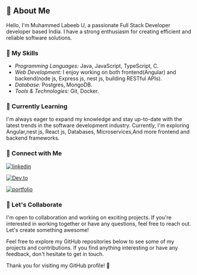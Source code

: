 ## 👋 About Me

Hello, I'm Muhammed Labeeb U, a passionate Full Stack Developer developer based India. I have a strong enthusiasm for creating efficient and reliable software solutions.

### 🚀 My Skills

- *Programming Languages:* Java, JavaScript, TypeScript, C.
- *Web Development:* I enjoy working on both frontend(Angular) and backend(node js, Express js, nest js, building RESTful APIs).
- *Database:* Postgres, MongoDB.
- *Tools & Technologies:* Git, Docker.

### 🌱 Currently Learning

I'm always eager to expand my knowledge and stay up-to-date with the latest trends in the software development industry. Currently, I'm exploring Angular,nest js, React js, Databases, Microservices,And more frontend and backend frameworks.

### 🔗 Connect with Me

[![linkedin](https://img.shields.io/badge/linkedin-0A66C2?style=for-the-badge&logo=linkedin&logoColor=white)](www.linkedin.com/in/muhammed-labeeb-u-64a7a323b)

[![Dev.to]([https://img.shields.io/badge/dev.io-kdc?style=for-the-badge&logo=dev.io&logoColor=white)](https://dev.to/muhammedarifp/](https://dev.to/ladoxer))

[![portfolio]([https://img.shields.io/badge/my_portfolio-000?style=for-the-badge&logo=ko-fi&logoColor=white)](https://www.instagram.com/arifu_00](https://www.instagram.com/ladoxer)) 

### 💬 Let's Collaborate

I'm open to collaboration and working on exciting projects. If you're interested in working together or have any questions, feel free to reach out. Let's create something awesome!

Feel free to explore my GitHub repositories below to see some of my projects and contributions. If you find anything interesting or have any feedback, don't hesitate to get in touch.

Thank you for visiting my GitHub profile! 🚀

